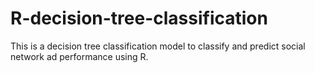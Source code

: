 # R-decision-tree-classification
This is a decision tree classification model to classify and predict social network ad performance using R.
